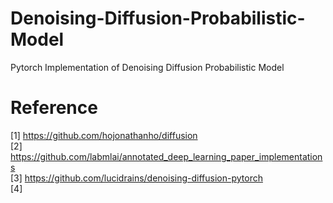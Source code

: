 # Denoising-Diffusion-Probabilistic-Model
Pytorch Implementation of Denoising Diffusion Probabilistic Model


# Reference
[1] https://github.com/hojonathanho/diffusion  
[2] https://github.com/labmlai/annotated_deep_learning_paper_implementations  
[3] https://github.com/lucidrains/denoising-diffusion-pytorch  
[4] 